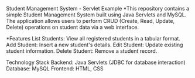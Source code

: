 Student Management System - Servlet Example
*This repository contains a simple Student Management System built using Java Servlets and MySQL. The application allows users to perform CRUD (Create, Read, Update, Delete) operations on student data via a web interface.

*Features
List Students: View all registered students in a tabular format.
Add Student: Insert a new student's details.
Edit Student: Update existing student information.
Delete Student: Remove a student record.

Technology Stack
Backend: Java Servlets (JDBC for database interaction)
Database: MySQL
Frontend: HTML, CSS
